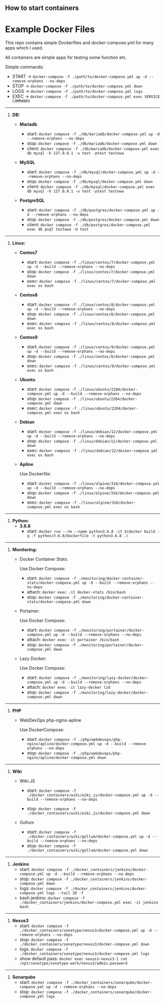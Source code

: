 ## How to start containers

# Example Docker Files

This repo contains simple Dockerfiles and docker-compose.yml for many apps which I used. 

All containers are simple apps for testing some function etc.

Simple commands:
- START -> `docker-compose -f ./path/to/docker-compose.yml up -d --remove-orphans --no-deps`
- STOP -> `docker-compose -f ./path/to/docker-compose.yml down`
- LOGS -> `docker-compose -f ./path/to/docker-compose.yml logs`
- EXEC -> `docker-compose -f ./path/to/docker-compose.yml exec SERVICE COMMANDS`
___
1. __DB:__
    - __Mariadb__
        - start: `docker compose -f ./db/mariadb/docker-compose.yml up -d --remove-orphans --no-deps`
        - stop: `docker compose -f ./db/mariadb/docker-compose.yml down`
        - client: `docker compose -f ./db/mariadb/docker-compose.yml exec db mysql -h 127.0.0.1 -u test -ptest testowa`

    - __MySQL__
        - start: `docker compose -f ./db/mysql/docker-compose.yml up -d --remove-orphans --no-deps`
        - stop: `docker compose -f ./db/mysql/docker-compose.yml down`
        - client: `docker compose -f ./db/mysql/docker-compose.yml exec db mysql -h 127.0.0.1 -u test -ptest testowa`

    - __PostgreSQL__
        - start: `docker compose -f ./db/postgres/docker-compose.yml up -d --remove-orphans --no-deps`
        - stop: `docker compose -f ./db/postgres/docker-compose.yml down`
        - client: `docker compose -f ./db/postgres/docker-compose.yml exec db psql testowa -U test`
___
1. __Linux:__
    - __Centos7__
        - start: `docker compose -f ./linux/centos/7/docker-compose.yml up -d --build --remove-orphans --no-deps`
        - stop: `docker compose -f ./linux/centos/7/docker-compose.yml down`
        - exec: `docker compose -f ./linux/centos/7/docker-compose.yml exec os bash`

    - __Centos8__
        - start: `docker compose -f ./linux/centos/8/docker-compose.yml up -d --build --remove-orphans --no-deps`
        - stop: `docker compose -f ./linux/centos/8/docker-compose.yml down`
        - exec: `docker compose -f ./linux/centos/8/docker-compose.yml exec os bash`

    - __Centos9__
        - start: `docker compose -f ./linux/centos/9/docker-compose.yml up -d --build --remove-orphans --no-deps`
        - stop: `docker compose -f ./linux/centos/9/docker-compose.yml down`
        - exec: `docker compose -f ./linux/centos/9/docker-compose.yml exec os bash`

    - __Ubuntu__
         
        - start: `docker compose -f ./linux/ubuntu/2204/docker-compose.yml up -d --build --remove-orphans --no-deps`
        - stop: `docker compose -f ./linux/ubuntu/2204/docker-compose.yml down`
        - exec: `docker compose -f ./linux/ubuntu/2204/docker-compose.yml exec os bash`

    - __Debian__

        - start: `docker compose -f ./linux/debian/12/docker-compose.yml up -d --build --remove-orphans --no-deps`
        - stop: `docker compose -f ./linux/debian/12/docker-compose.yml down`
        - exec: `docker compose -f ./linux/debian/12/docker-compose.yml exec os bash`
  
    - __Apline__

        Use Dockerfile:
        - start: `docker compose -f ./linux/alpine/316/docker-compose.yml up -d --build --remove-orphans --no-deps`
        - stop: `docker compose -f ./linux/alpine/316/docker-compose.yml down`
        - exec: `docker compose -f ./linux/alpine/316/docker-compose.yml exec os bash`
  
___
1. __Python:__
    - __3.6.8__
        - start: `docker run --rm --name python3.6.8 -it $(docker build -q -f python/3.6.8/Dockerfile -t python3.6.8 .)`
___
1. __Monitoring:__
    - Docker Container Stats:

        Use Docker Compose:
        - start: `docker compose -f ./monitoring/docker-container-stats/docker-compose.yml up -d --build --remove-orphans --no-deps`
        - attach: `docker exec -it docker-stats /bin/bash`
        - stop: `docker compose -f ./monitoring/docker-container-stats/docker-compose.yml down`
        
    - Portainer:

        Use Docker Compose:
        - start: `docker compose -f ./monitoring/portainer/docker-compose.yml up -d --build --remove-orphans --no-deps`
        - attach: `docker exec -it portainer /bin/bash`
        - stop: `docker compose -f ./monitoring/portainer/docker-compose.yml down`
    
    - Lazy Docker:

        Use Docker Compose:
        - start: `docker compose -f ./monitoring/lazy-docker/docker-compose.yml up -d --build --remove-orphans --no-deps`
        - attach: `docker exec -it lazy-docker lzd`
        - stop: `docker compose -f ./monitoring/lazy-docker/docker-compose.yml down`
___
1. __PHP__
    - WebDevOps php-nginx-apline

        Use DockerCompose:
        - start: `docker compose -f ./php/webdevops/php-nginx/apline/docker-compose.yml up -d --build --remove-orphans --no-deps`
        - stop: `docker compose -f ./php/webdevops/php-nginx/apline/docker-compose.yml down`
___
1. __Wiki__
    - Wiki.JS
        - start: `docker compose -f ./docker_containers/wiki/wiki.js/docker-compose.yml up -d --build --remove-orphans --no-deps`
        
        - stop: `docker compose -f ./docker_containers/wiki/wiki.js/docker-compose.yml down`

    - Gollum
        - start: `docker compose -f ./docker_containers/wiki/gollum/docker-compose.yml up -d --build --remove-orphans --no-deps`
        - stop: `docker compose -f ./docker_containers/wiki/gollum/docker-compose.yml down`
___
1. __Jenkins__
   - start: `docker compose -f ./docker_containers/jenkins/docker-compose.yml up -d --build --remove-orphans --no-deps`
   - stop: `docker compose -f ./docker_containers/jenkins/docker-compose.yml down`
   - logs: `docker compose -f ./docker_containers/jenkins/docker-compose.yml logs --tail 20 -f`
   - bash jenkins: `docker compose -f ./docker_containers/jenkins/docker-compose.yml exec -it jenkins bash`
___

1. __Nexus3__
    - start: `docker compose -f ./docker_containers/sonatype/nexus3/docker-compose.yml up -d --remove-orphans --no-deps`
    - stop: `docker compose -f ./docker_containers/sonatype/nexus3/docker-compose.yml down`
    - logs: `docker compose -f ./docker_containers/sonatype/nexus3/docker-compose.yml logs`
    - show default pass: `docker exec nexus3-nexus3-1 cat /opt/sonatype/sonatype-work/nexus3/admin.password`
___

1. __Sonarqube__
    - start: `docker compose -f ./docker_containers/sonarqube/docker-compose.yml up -d --remove-orphans --no-deps`
    - stop: `docker compose -f ./docker_containers/sonarqube/docker-compose.yml logs`
